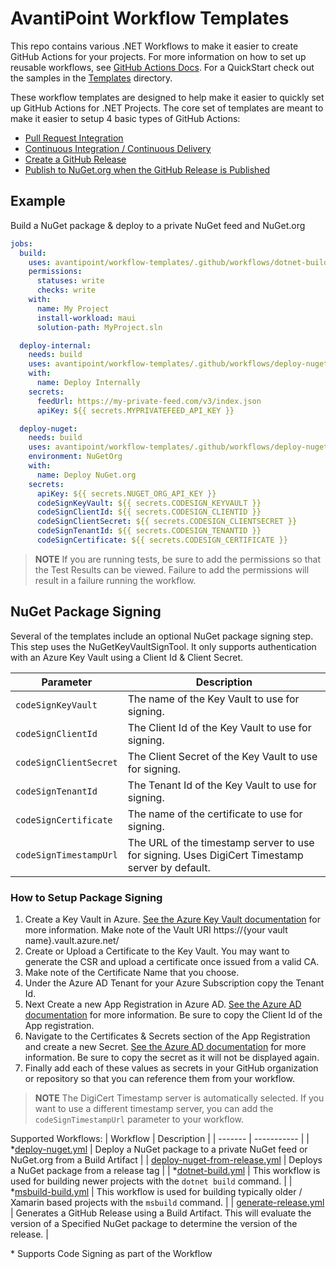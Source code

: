 # AvantiPoint Workflow Templates

This repo contains various .NET Workflows to make it easier to create GitHub Actions for your projects. For more information on how to set up reusable workflows, see [GitHub Actions Docs](https://docs.github.com/en/actions/using-workflows/reusing-workflows). For a QuickStart check out the samples in the [Templates](templates/) directory.

These workflow templates are designed to help make it easier to quickly set up GitHub Actions for .NET Projects. The core set of templates are meant to make it easier to setup 4 basic types of GitHub Actions:

- [Pull Request Integration](templates/pr.yml)
- [Continuous Integration / Continuous Delivery](templates/ci.yml)
- [Create a GitHub Release](templates/create-release.yml)
- [Publish to NuGet.org when the GitHub Release is Published](templates/publish-release.yml)

## Example

Build a NuGet package & deploy to a private NuGet feed and NuGet.org

```yaml
jobs:
  build:
    uses: avantipoint/workflow-templates/.github/workflows/dotnet-build.yml@master
    permissions:
      statuses: write
      checks: write
    with:
      name: My Project
      install-workload: maui
      solution-path: MyProject.sln

  deploy-internal:
    needs: build
    uses: avantipoint/workflow-templates/.github/workflows/deploy-nuget.yml@master
    with:
      name: Deploy Internally
    secrets:
      feedUrl: https://my-private-feed.com/v3/index.json
      apiKey: ${{ secrets.MYPRIVATEFEED_API_KEY }}

  deploy-nuget:
    needs: build
    uses: avantipoint/workflow-templates/.github/workflows/deploy-nuget.yml@master
    environment: NuGetOrg
    with:
      name: Deploy NuGet.org
    secrets:
      apiKey: ${{ secrets.NUGET_ORG_API_KEY }}
      codeSignKeyVault: ${{ secrets.CODESIGN_KEYVAULT }}
      codeSignClientId: ${{ secrets.CODESIGN_CLIENTID }}
      codeSignClientSecret: ${{ secrets.CODESIGN_CLIENTSECRET }}
      codeSignTenantId: ${{ secrets.CODESIGN_TENANTID }}
      codeSignCertificate: ${{ secrets.CODESIGN_CERTIFICATE }}
```

> **NOTE** 
> If you are running tests, be sure to add the permissions so that the Test Results can be viewed. Failure to add the permissions will result in a failure running the workflow.

## NuGet Package Signing

Several of the templates include an optional NuGet package signing step. This step uses the NuGetKeyVaultSignTool. It only supports authentication with an Azure Key Vault using a Client Id & Client Secret.

| Parameter | Description |
| --------- | ----------- |
| `codeSignKeyVault` | The name of the Key Vault to use for signing. |
| `codeSignClientId` | The Client Id of the Key Vault to use for signing. |
| `codeSignClientSecret` | The Client Secret of the Key Vault to use for signing. |
| `codeSignTenantId` | The Tenant Id of the Key Vault to use for signing. |
| `codeSignCertificate` | The name of the certificate to use for signing. |
| `codeSignTimestampUrl` | The URL of the timestamp server to use for signing. Uses DigiCert Timestamp server by default. |

### How to Setup Package Signing

1. Create a Key Vault in Azure. [See the Azure Key Vault documentation](https://docs.microsoft.com/en-us/azure/key-vault/about/about-key-vault) for more information. Make note of the Vault URI https://{your vault name}.vault.azure.net/
2. Create or Upload a Certificate to the Key Vault. You may want to generate the CSR and upload a certificate once issued from a valid CA.
3. Make note of the Certificate Name that you choose.
4. Under the Azure AD Tenant for your Azure Subscription copy the Tenant Id.
5. Next Create a new App Registration in Azure AD. [See the Azure AD documentation](https://docs.microsoft.com/en-us/azure/active-directory/develop/quickstart-register-app) for more information. Be sure to copy the Client Id of the App registration.
6. Navigate to the Certificates & Secrets section of the App Registration and create a new Secret. [See the Azure AD documentation](https://docs.microsoft.com/en-us/azure/active-directory/develop/quickstart-create-secret) for more information. Be sure to copy the secret as it will not be displayed again.
7. Finally add each of these values as secrets in your GitHub organization or repository so that you can reference them from your workflow.

> **NOTE**
> The DigiCert Timestamp server is automatically selected. If you want to use a different timestamp server, you can add the `codeSignTimestampUrl` parameter to your workflow.

Supported Workflows:
| Workflow | Description |
| ------- | ----------- |
| \*[deploy-nuget.yml](.github/workflows/deploy-nuget.yml) | Deploy a NuGet package to a private NuGet feed or NuGet.org from a Build Artifact |
| [deploy-nuget-from-release.yml](.github/workflows/deploy-nuget-from-release.yml) | Deploys a NuGet package from a release tag |
| \*[dotnet-build.yml](.github/workflows/dotnet-build.yml) | This workflow is used for building newer projects with the `dotnet build` command. |
| \*[msbuild-build.yml](.github/workflows/msbuild-build.yml) | This workflow is used for building typically older / Xamarin based projects with the `msbuild` command. |
| [generate-release.yml](.github/workflows/generate-release.yml) | Generates a GitHub Release using a Build Artifact. This will evaluate the version of a Specified NuGet package to determine the version of the release. |

\* Supports Code Signing as part of the Workflow